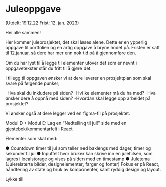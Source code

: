# Juleoppgave 
(Utdelt: 19.12.22 Frist: 12. jan. 2023)

<!-- Kopiert fra google classroom -->

Hei alle sammen!

Her kommer juleprosjektet, det skal løses alene. Dette er en ypperlig oppgave til portfolien og en artig oppgave å bryne hodet på. Fristen er satt til 12.januar, så dere har mer enn nok tid på å gjennomføre den.

Om du har lyst til å legge til elementer utover det som er nevnt i oppgavetekster står du fritt til å gjøre det.

I tillegg til oppgaven ønsker vi at dere leverer en prosjektplan som skal svare på følgende punker;

-Hva skal du inkludere på siden?
-Hvilke elementer må du ha med?
-Hva ønsker dere å oppnå med siden?
-Hvordan skal legge opp arbeidet på prosjektet?

Vi ønsker også at dere legger ved en figma-fil på prosjektet.

Modul D + Modul E:
Lag en “Nedtelling til jul!” side med en gjestebok/kommentarfelt i React

Elementer som skal med:

● Countdown timer til jul som teller ned baklengs med dager, timer og
sekunder til jul
● Inputfelt hvor bruker kan skrive inn en julehilsen, som lagres i
localstorage og vises på siden med en timestamp
● Juletema (Julerelaterte bilder, designelementer, farger og fonter)
Fokus er på React, håndtering av state og bruk av komponenter, samt ryddig
design og layout.

Lykke til!
